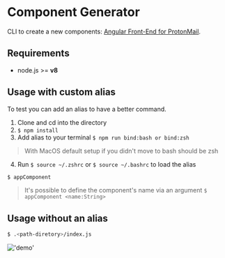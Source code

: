 # Component Generator

CLI to create a new components: [Angular Front-End for ProtonMail](https://github.com/ProtonMail/Angular).

## Requirements

- node.js >= **v8**

## Usage with custom alias

To test you can add an alias to have a better command.

1. Clone and cd into the directory
2. `$ npm install`
3. Add alias to your terminal `$ npm run bind:bash or bind:zsh`
> With MacOS default setup if you didn't move to bash should be zsh
4. Run `$ source ~/.zshrc` or `$ source ~/.bashrc` to load the alias

```sh
$ appComponent
```

> It's possible to define the component's name via an argument `$ appComponent <name:String>`


## Usage without an alias

```sh
$ .<path-diretory>/index.js
```

!['demo'](doc/output.gif)